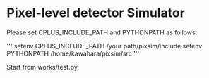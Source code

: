 # Pixel-level detector Simulator

Please set CPLUS_INCLUDE_PATH and PYTHONPATH as follows:

'''
setenv CPLUS_INCLUDE_PATH /your path/pixsim/include
setenv PYTHONPATH /home/kawahara/pixsim/src
'''

Start from works/test.py.

